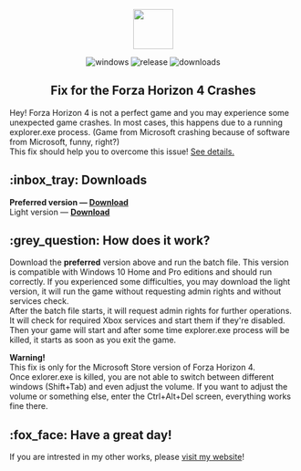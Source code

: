 <p align="center"><img src="https://static.wikia.nocookie.net/logopedia/images/f/f8/Forza_Horizon_4_logo.svg/revision/latest/scale-to-width-down/512?cb=20191202151349" height="70"/></p>
<p align="center">
  <img alt="windows" src="https://img.shields.io/badge/Windows-blue.svg?style=flat-square&logo=windows&logoColor=white" />
  <img alt="release" src="https://img.shields.io/github/v/release/PAXANDDOS/ForzaHorizon4Fix?style=flat-square" />
  <img alt="downloads" src="https://img.shields.io/github/downloads/PAXANDDOS/ForzaHorizon4Fix/total?style=flat-square" />
</p>
<h2 align="center">Fix for the Forza Horizon 4 Crashes</h2>

<p>Hey! Forza Horizon 4 is not a perfect game and you may experience some unexpected game crashes. In most cases, this happens due to a running explorer.exe process. (Game from Microsoft crashing because of software from Microsoft, funny, right?)<br>This fix should help you to overcome this issue! <a href="#how-does-it-work">See details.</a>
</p>

<h2>:inbox_tray: Downloads</h2>
<b>Preferred version — <a href="https://github.com/PAXANDDOS/ForzaHorizon4Fix/releases/download/v2.0/ForzaHorizon4.bat">Download</b></a><br>
Light version — <a href="https://github.com/PAXANDDOS/ForzaHorizon4Fix/releases/download/v2.0/ForzaHorizon4_light.bat"><b>Download</b></a>

<h2>:grey_question: How does it work?</h2>
<p>
Download the <b>preferred</b> version above and run the batch file. This version is compatible with Windows 10 Home and Pro editions and should run correctly. If you experienced some difficulties, you may download the light version, it will run the game without requesting admin rights and without services check.<br>
After the batch file starts, it will request admin rights for further operations. It will check for required Xbox services and start them if they're disabled. Then your game will start and after some time explorer.exe process will be killed, it starts as soon as you exit the game.
</p>
<p>
<b>Warning!</b><br>
This fix is only for the Microsoft Store version of Forza Horizon 4.<br>
Once exlorer.exe is killed, you are not able to switch between different windows (Shift+Tab) and even adjust the volume. If you want to adjust the volume or something else, enter the Ctrl+Alt+Del screen, everything works fine there.
</p>

<h2>:fox_face: Have a great day!</h2>
If you are intrested in my other works, please <a href="https://paxanddos.github.io">visit my website</a>!
